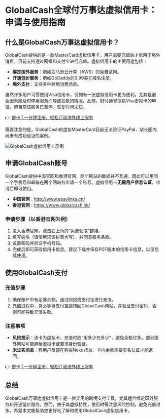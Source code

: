 # GlobalCash全球付万事达虚拟信用卡：申请与使用指南

## 什么是GlobalCash万事达虚拟信用卡？

GlobalCash提供的是一款MasterCard虚拟信用卡，用户需要充值后才能用于境外消费。目前支持通过网银和支付宝进行充值。虚拟信用卡的主要用途包括：

- **绑定国外服务**：例如亚马逊云计算（AWS）的免费试用。
- **开通低价服务**：例如GoDaddy的0.99美元域名注册。
- **境外支付**：支持多种跨境消费场景。

虽然许多用户习惯使用Visa信用卡，但拥有一张虚拟信用卡更为便利，尤其是避免因未能及时停用服务而导致扣款的情况。此前，财付通曾提供Visa虚拟卡的申请，但目前该服务已暂停，恢复时间未知。

👉 [野卡 | 一分钟注册，轻松订阅海外线上服务](https://bbtdd.com/yeka)

需要注意的是，GlobalCash的虚拟MasterCard目前无法验证PayPal，站长圈内尚未有成功验证的案例。

![GlobalCash虚拟信用卡示例](https://bbtdd.com/wp-content/uploads/img/2280780970335.webp)

## 申请GlobalCash账号

GlobalCash提供中国官网和香港官网，两个网站的数据并不互通，因此可以用同一个手机号和邮箱在两个网站各申请一个账号。虚拟信用卡**无需用户信息认证**，申请后即可使用。

- **中国官网**：http://www.epaylinks.cn/
- **香港官网**：https://www.globalcash.hk/

### 申请步骤（以香港官网为例）

1. 进入香港官网，点击右上角的“免费获取”链接。
2. 填写姓名（请使用汉语拼音大写），并同意服务条款。
3. 设置密码并验证手机号码。
4. 完成后即可获取信用卡信息。建议下载并保存PDF版本的信用卡信息，以便后续使用。

## 使用GlobalCash支付

### 充值步骤

1. 确保账户中有足够余额，通过网银或支付宝进行充值。
2. 充值过程中，务必等待支付宝跳转回GlobalCash网站，并验证支付密码，否则可能导致充值失败。

### 注意事项

- **风险提示**：该卡为虚拟卡，充值时应“用多少充多少”，避免余额过多。部分国外网站可能屏蔽虚拟卡或要求身份验证。
- **未证实消息**：有用户反馈在购买Nexus5后，卡内余款需要实名认证才能退回。

👉 [野卡 | 一分钟注册，轻松订阅海外线上服务](https://bbtdd.com/yeka)

## 总结

GlobalCash万事达虚拟信用卡是一款实用的跨境支付工具，尤其适合绑定国外服务和开通低价服务。然而，由于其虚拟特性，使用时需注意风险控制，避免充值过多。希望本文能帮助您更好地了解和使用GlobalCash虚拟信用卡。